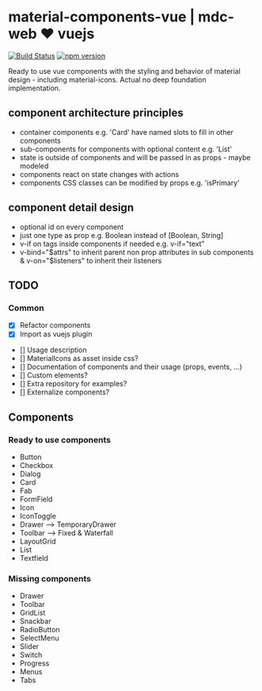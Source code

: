 # material-components-vue | mdc-web &#9829; vuejs

[![Build Status](https://travis-ci.org/matsp/material-components-vue.svg?branch=master)](https://travis-ci.org/matsp/material-components-web) 
[![npm version](https://badge.fury.io/js/material-components-vue.svg)](https://badge.fury.io/js/material-components-vue)

Ready to use vue components with the styling and behavior of material design - including material-icons.
Actual no deep foundation implementation.

## component architecture principles

* container components e.g. 'Card' have named slots to fill in other components
* sub-components for components with optional content e.g. 'List'
* state is outside of components and will be passed in as props - maybe modeled
* components react on state changes with actions
* components CSS classes can be modified by props e.g. 'isPrimary'

## component detail design
* optional id on every component
* just one type as prop e.g. Boolean instead of [Boolean, String]
* v-if on tags inside components if needed e.g. v-if="text" 
* v-bind="$attrs" to inherit parent non prop attributes in sub components & v-on="$listeners" to inherit their listeners


## TODO

### Common
* [x] Refactor components
* [x] Import as vuejs plugin
* [] Usage description
* [] MaterialIcons as asset inside css?
* [] Documentation of components and their usage (props, events, ...)
* [] Custom elements?
* [] Extra repository for examples?
* [] Externalize components?

## Components

### Ready to use components
* Button
* Checkbox
* Dialog
* Card
* Fab
* FormField
* Icon
* IconToggle
* Drawer --> TemporaryDrawer
* Toolbar --> Fixed & Waterfall
* LayoutGrid
* List
* Textfield

### Missing components
* Drawer
* Toolbar
* GridList
* Snackbar
* RadioButton
* SelectMenu
* Slider
* Switch
* Progress
* Menus
* Tabs
